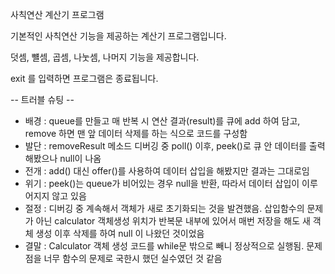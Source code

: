사칙연산 계산기 프로그램

기본적인 사칙연산 기능을 제공하는 계산기 프로그램입니다.

덧셈, 뺼셈, 곱셈, 나눗셈, 나머지 기능을 제공합니다.

exit 를 입력하면 프로그램은 종료됩니다.

-- 트러블 슈팅 --

- 배경 : queue를 만들고 매 반복 시 연산 결과(result)를 큐에 add 하여 담고, remove 하면 맨 앞 데이터 삭제를 하는 식으로 코드를 구성함
- 발단 : removeResult 메소드 디버깅 중 poll() 이후, peek()로 큐 안 데이터를 출력해봤으나 null이 나옴
- 전개 : add() 대신 offer()를 사용하여 데이터 삽입을 해봤지만 결과는 그대로임
- 위기 : peek()는 queue가 비어있는 경우 null을 반환, 따라서 데이터 삽입이 이루어지지 않고 있음
- 절정 : 디버깅 중 계속해서 객체가 새로 초기화되는 것을 발견했음. 삽입함수의 문제가 아닌 calculator 객체생성 위치가 반복문 내부에 있어서 매번 저장을 해도 새 객체 생성 이후 삭제를 하여 null 이 나왔던 것이었음
- 결말 : Calculator 객체 생성 코드를 while문 밖으로 빼니 정상적으로 실행됨. 문제점을 너무 함수의 문제로 국한시 했던 실수였던 것 같음
